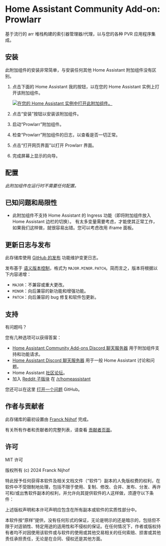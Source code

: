 # Home Assistant Community Add-on: Prowlarr

基于流行的 arr 堆栈构建的索引器管理器/代理，以与您的各种 PVR 应用程序集成。

## 安装

此附加组件的安装非常简单，与安装任何其他 Home Assistant 附加组件没有区别。

1. 点击下面的 Home Assistant 我的按钮，以在您的 Home Assistant 实例上打开该附加组件。

   [![在您的 Home Assistant 实例中打开此附加组件。][addon-badge]][addon]

1. 点击“安装”按钮以安装该附加组件。
1. 启动“Prowlarr”附加组件。
1. 检查“Prowlarr”附加组件的日志，以查看是否一切正常。
1. 点击“打开网页界面”以打开 Prowlarr 界面。
1. 完成屏幕上显示的向导。

## 配置

_此附加组件在运行时不需要任何配置。_

## 已知问题和局限性

- 此附加组件不支持 Home Assistant 的 Ingress 功能（即将附加组件放入 Home Assistant 边栏的切换）。
  有太多变量需要考虑，才能使其正常工作，如果我们这样做，就很容易出错。您可以考虑改用 iframe 面板。

## 更新日志与发布

此存储库使用 [GitHub 的发布][releases] 功能维护变更日志。

发布基于 [语义版本控制][semver]，格式为 `MAJOR.MINOR.PATCH`。简而言之，版本将根据以下内容递增：

- `MAJOR`：不兼容或重大更改。
- `MINOR`：向后兼容的新功能和增强功能。
- `PATCH`：向后兼容的 bug 修复和软件包更新。

## 支持

有问题吗？

您有几种选项可以获得答案：

- [Home Assistant Community Add-ons Discord 聊天服务器][discord] 用于附加组件支持和功能请求。
- [Home Assistant Discord 聊天服务器][discord-ha] 用于一般 Home Assistant 讨论和问题。
- Home Assistant [社区论坛][forum]。
- 加入 [Reddit 子版块][reddit] 在 [/r/homeassistant][reddit]

您还可以在这里 [打开一个问题][issue] GitHub。

## 作者与贡献者

此存储库的最初设置由 [Franck Nijhof][frenck] 完成。

有关所有作者和贡献者的完整列表，请查看 [贡献者页面][contributors]。

## 许可

MIT 许可

版权所有 (c) 2024 Franck Nijhof

特此授予任何获得本软件及相关文档文件（“软件”）副本的人免版权费的权利，在软件中不受限制地处理，包括不限于使用、复制、修改、合并、发布、分发、再许可和/或出售软件副本的权利，并允许向其提供软件的人这样做，须遵守以下条件：

上述版权声明和本许可声明应包含在所有副本或软件的实质性部分中。

本软件按“原样”提供，没有任何形式的保证，无论是明示的还是暗示的，包括但不限于对适销性、特定用途的适用性和不侵权的保证。在任何情况下，作者或版权持有者均不对因使用该软件或与软件的使用或其他交易相关的任何索赔、损害或其他责任承担责任，无论是在合同、侵权还是其他方面。

[addon-badge]: https://my.home-assistant.io/badges/supervisor_addon.svg
[addon]: https://my.home-assistant.io/redirect/supervisor_addon/?addon=a0d7b954_prowlarr&repository_url=https%3A%2F%2Fgithub.com%2Fhassio-addons%2Frepository
[contributors]: https://github.com/hassio-addons/addon-prowlarr/graphs/contributors
[discord-ha]: https://discord.gg/c5DvZ4e
[discord]: https://discord.me/hassioaddons
[forum]: https://community.home-assistant.io/t/?u=frenck
[frenck]: https://github.com/frenck
[issue]: https://github.com/hassio-addons/addon-prowlarr/issues
[reddit]: https://reddit.com/r/homeassistant
[releases]: https://github.com/hassio-addons/addon-prowlarr/releases
[semver]: http://semver.org/spec/v2.0.0.html